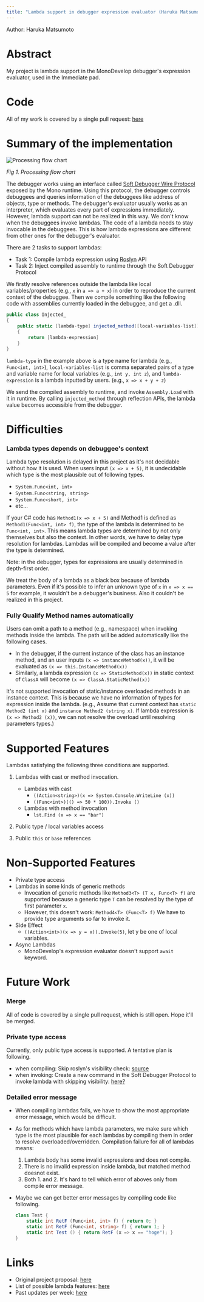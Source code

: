 ```yaml
---
title: "Lambda support in debugger expression evaluator (Haruka Matsumoto)"
---
```


Author: Haruka Matsumoto

# Abstract

My project is lambda support in the MonoDevelop debugger's expression evaluator, used in the Immediate pad.

# Code

All of my work is covered by a single pull request: [here](https://github.com/mono/debugger-libs/pull/142#pull)

# Summary of the implementation

![Processing flow chart](/images/gsoc-2017-lambda-support-in-debugger-expression-evaluator.png "Processing flow chart")

*Fig 1. Processing flow chart*

The debugger works using an interface called [Soft Debugger Wire Protocol](/docs/advanced/runtime/docs/soft-debugger-wire-format/) exposed by the Mono runtime. Using this protocol, the debugger controls debuggees and queries information of the debuggees like address of objects, type or methods. The debugger's evaluator usually works as an interpreter, which evaluates every part of expressions immediately. However, lambda support can not be realized in this way. We don't know when the debuggees invoke lambdas. The code of a lambda needs to stay invocable in the debuggees. This is how lambda expressions are different from other ones for the debugger's evaluator.

There are 2 tasks to support lambdas:

* Task 1: Compile lambda expression using [Roslyn](https://github.com/dotnet/roslyn) API
* Task 2: Inject compiled assembly to runtime through the Soft Debugger Protocol

We firstly resolve references outside the lambda like local variables/properties (e.g., `x` in `a => a + x`) in order to reproduce the current context of the debuggee. Then we compile something like the following code with assemblies currently loaded in the debuggee, and get a .dll.

```csharp
public class Injected_
{
    public static [lambda-type] injected_method([local-variables-list])
    {
        return [lambda-expression]
    }
}
```

`lambda-type` in the example above is a type name for lambda (e.g., `Func<int, int>`), `local-variables-list` is comma separated pairs of a type and variable name for local variables (e.g., `int y, int z`), and `lambda-expression` is a lambda inputted by users. (e.g., `x => x + y + z`)

We send the compiled assembly to runtime, and invoke `Assembly.Load` with it in runtime. By calling `injected_method` through reflection APIs, the lambda value becomes accessible from the debugger.

# Difficulties

### Lambda types depends on debuggee's context

Lambda type resolution is delayed in this project as it's not decidable without how it is used.
When users input `(x => x + 5)`, it is undecidable which type is the most plausible out of following types.

* `System.Func<int, int>`
* `System.Func<string, string>`
* `System.Func<short, int>`
* etc...

If your C# code has `Method1(x => x + 5)` and Method1 is defined as `Method1(Func<int, int> f)`, the type of the lambda is determined to be `Func<int, int>`. This means lambda types are determined by not only themselves but also the context. In other words, we have to delay type resolution for lambdas. Lambdas will be compiled and become a value after the type is determined.

Note: in the debugger, types for expressions are usually determined in depth-first order.

We treat the body of a lambda as a black box because of lambda parameters. Even if it's possible to infer an unknown type of `x` in `x => x == 5` for example, it wouldn't be a debugger's business. Also it couldn't be realized in this project.

### Fully Qualify Method names automatically

Users can omit a path to a method (e.g., namespace) when invoking methods inside the lambda. The path will be added automatically like the following cases.

* In the debugger, if the current instance of the class has an instance method, and an user inputs `(x => instanceMethod(x))`, it will be evaluated as `(x => this.InstanceMethod(x))`
* Similarly, a lambda expression `(x => StaticMethod(x))` in static context of `ClassA` will become `(x => ClassA.StaticMethod(x))`

It's not supported invocation of static/instance overloaded methods in an instance context. This is because we have no information of types for expression inside the lambda.
(e.g., Assume that current context has `static Method2 (int x)` and `instance Method2 (string x)`. If lambda expression is `(x => Method2 (x))`, we can not resolve the overload until resolving parameters types.)

# Supported Features

Lambdas satisfying the following three conditions are supported.

1. Lambdas with cast or method invocation.
    * Lambdas with cast
        * `((Action<string>)(x => System.Console.WriteLine (x))`
        * `((Func<int>)(() => 50 * 100)).Invoke ()`
    * Lambdas with method invocation
        * `lst.Find (x => x == "bar")`

2. Public type / local variables access
3. Public `this` or `base` references

# Non-Supported Features

* Private type access
* Lambdas in some kinds of generic methods
    * Invocation of generic methods like `Method3<T> (T x, Func<T> f)` are supported because a generic type `T` can be resolved by the type of first parameter `x`.
    * However, this doesn't work: `Method4<T> (Func<T> f)`
      We have to provide type arguments so far to invoke it.
* Side Effect
    * `((Action<int>)(x => y = x)).Invoke(5)`, let y be one of local variables.
* Async Lambdas
    * MonoDevelop's expression evaluator doesn't support `await` keyword.

# Future Work

### Merge

All of code is covered by a single pull request, which is still open. Hope it'll be merged.

### Private type access

Currently, only public type access is supported. A tentative plan is following.

* when compiling:
    Skip roslyn's visibility check: [source](https://github.com/dotnet/roslyn/issues/15557#issuecomment-263560079)
* when invoking:
    Create a new command in the Soft Debugger Protocol to invoke lambda with skipping visibility: [here?](https://github.com/mono/mono/blob/master/mono/metadata/class-internals.h#L87)

### Detailed error message

* When compiling lambdas fails, we have to show the most appropriate error message, which would be difficult.
* As for methods which have lambda parameters, we make sure which type is the most plausible for each lambdas by compiling them in order to resolve overloaded/overridden. Compilation failure for all of lambdas means:
    1. Lambda body has some invalid expressions and does not compile.
    2. There is no invalid expression inside lambda, but matched method doesnot exist.
    3. Both 1. and 2.
    It's hard to tell which error of aboves only from compile error message.
* Maybe we can get better error messages by compiling code like following.

    ```csharp
    class Test {
        static int RetF (Func<int, int> f) { return 0; }
        static int RetF (Func<int, string> f) { return 1; }
        static int Test () { return RetF (x => x == "hoge"); }
    }
    ```

# Links

* Original project proposal: [here](https://docs.google.com/document/d/1BnTomd6Lgq3FT4MkNHhBkgYGFFpm4uyEDVt0Qabd4G8/edit)
* List of possible lambda features: [here](https://docs.google.com/document/d/1QkdHHI5DgPMPG-T48neOjOix34QKycStEBe0sbRGxgc/edit)
* Past updates per week: [here](https://docs.google.com/document/d/16gUJXAFVfcxCdXm3aw4Rgg268b4ZGOvyRmP0UvBO3gA/edit)
